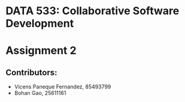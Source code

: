 # DATA 533: Collaborative Software Development

# Assignment 2

## Contributors:
- Vicens Paneque Fernandez, 85493799
- Bohan Gao, 25611161
